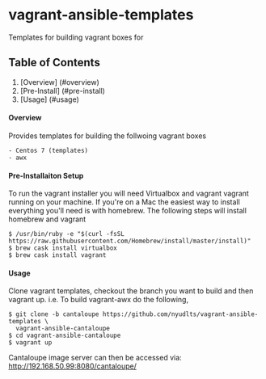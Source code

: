 # vagrant-ansible-templates
Templates for building vagrant boxes for 


## Table of Contents

1. [Overview] (#overview)
2. [Pre-Install] (#pre-install)
3. [Usage] (#usage)


#### Overview

Provides templates for building the follwoing vagrant boxes

    - Centos 7 (templates)
    - awx

#### Pre-Installaiton Setup

To run the vagrant installer you will need Virtualbox and vagrant vagrant running on your machine. If you're on a Mac the easiest way to install everything you'll need is with homebrew.  The following steps will install homebrew and vagrant

    $ /usr/bin/ruby -e "$(curl -fsSL https://raw.githubusercontent.com/Homebrew/install/master/install)"
    $ brew cask install virtualbox
    $ brew cask install vagrant


#### Usage

Clone vagrant templates, checkout the branch you want to build and
then vagrant up. i.e. To build vagrant-awx do the following,

    $ git clone -b cantaloupe https://github.com/nyudlts/vagrant-ansible-templates \
      vagrant-ansible-cantaloupe
    $ cd vagrant-ansible-cantaloupe
    $ vagrant up


Cantaloupe image server can then be accessed via:
    http://192.168.50.99:8080/cantaloupe/
